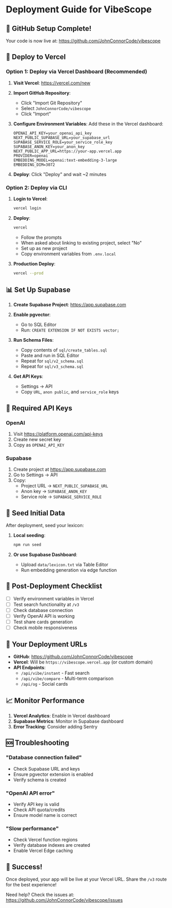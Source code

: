 # Deployment Guide for VibeScope

## 🎉 GitHub Setup Complete!

Your code is now live at: https://github.com/JohnConnorCode/vibescope

## 🚀 Deploy to Vercel

### Option 1: Deploy via Vercel Dashboard (Recommended)

1. **Visit Vercel**: https://vercel.com/new

2. **Import GitHub Repository**:
   - Click "Import Git Repository"
   - Select `JohnConnorCode/vibescope`
   - Click "Import"

3. **Configure Environment Variables**:
   Add these in the Vercel dashboard:
   ```
   OPENAI_API_KEY=your_openai_api_key
   NEXT_PUBLIC_SUPABASE_URL=your_supabase_url
   SUPABASE_SERVICE_ROLE=your_service_role_key
   SUPABASE_ANON_KEY=your_anon_key
   NEXT_PUBLIC_APP_URL=https://your-app.vercel.app
   PROVIDER=openai
   EMBEDDING_MODEL=openai:text-embedding-3-large
   EMBEDDING_DIM=3072
   ```

4. **Deploy**: Click "Deploy" and wait ~2 minutes

### Option 2: Deploy via CLI

1. **Login to Vercel**:
   ```bash
   vercel login
   ```

2. **Deploy**:
   ```bash
   vercel
   ```
   - Follow the prompts
   - When asked about linking to existing project, select "No"
   - Set up as new project
   - Copy environment variables from `.env.local`

3. **Production Deploy**:
   ```bash
   vercel --prod
   ```

## 📊 Set Up Supabase

1. **Create Supabase Project**: https://app.supabase.com

2. **Enable pgvector**:
   - Go to SQL Editor
   - Run: `CREATE EXTENSION IF NOT EXISTS vector;`

3. **Run Schema Files**:
   - Copy contents of `sql/create_tables.sql`
   - Paste and run in SQL Editor
   - Repeat for `sql/v2_schema.sql`
   - Repeat for `sql/v3_schema.sql`

4. **Get API Keys**:
   - Settings → API
   - Copy `URL`, `anon public`, and `service_role` keys

## 🔑 Required API Keys

### OpenAI
1. Visit https://platform.openai.com/api-keys
2. Create new secret key
3. Copy as `OPENAI_API_KEY`

### Supabase
1. Create project at https://app.supabase.com
2. Go to Settings → API
3. Copy:
   - Project URL → `NEXT_PUBLIC_SUPABASE_URL`
   - Anon key → `SUPABASE_ANON_KEY`
   - Service role → `SUPABASE_SERVICE_ROLE`

## 🌱 Seed Initial Data

After deployment, seed your lexicon:

1. **Local seeding**:
   ```bash
   npm run seed
   ```

2. **Or use Supabase Dashboard**:
   - Upload `data/lexicon.txt` via Table Editor
   - Run embedding generation via edge function

## 🎯 Post-Deployment Checklist

- [ ] Verify environment variables in Vercel
- [ ] Test search functionality at `/v3`
- [ ] Check database connection
- [ ] Verify OpenAI API is working
- [ ] Test share cards generation
- [ ] Check mobile responsiveness

## 🔗 Your Deployment URLs

- **GitHub**: https://github.com/JohnConnorCode/vibescope
- **Vercel**: Will be `https://vibescope.vercel.app` (or custom domain)
- **API Endpoints**:
  - `/api/vibe/instant` - Fast search
  - `/api/vibe/compare` - Multi-term comparison
  - `/api/og` - Social cards

## 📈 Monitor Performance

1. **Vercel Analytics**: Enable in Vercel dashboard
2. **Supabase Metrics**: Monitor in Supabase dashboard
3. **Error Tracking**: Consider adding Sentry

## 🆘 Troubleshooting

### "Database connection failed"
- Check Supabase URL and keys
- Ensure pgvector extension is enabled
- Verify schema is created

### "OpenAI API error"
- Verify API key is valid
- Check API quota/credits
- Ensure model name is correct

### "Slow performance"
- Check Vercel function regions
- Verify database indexes are created
- Enable Vercel Edge caching

## 🎉 Success!

Once deployed, your app will be live at your Vercel URL. Share the `/v3` route for the best experience!

Need help? Check the issues at: https://github.com/JohnConnorCode/vibescope/issues